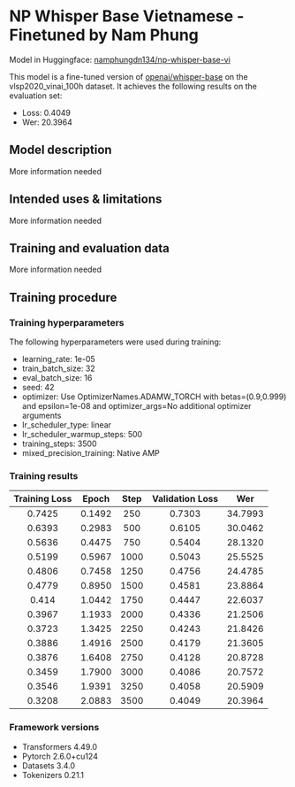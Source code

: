 # NP Whisper Base Vietnamese - Finetuned by Nam Phung

Model in Huggingface: [namphungdn134/np-whisper-base-vi](https://huggingface.co/namphungdn134/np-whisper-base-vi)

This model is a fine-tuned version of [openai/whisper-base](https://huggingface.co/openai/whisper-base) on the vlsp2020_vinai_100h dataset.
It achieves the following results on the evaluation set:
- Loss: 0.4049
- Wer: 20.3964

## Model description

More information needed

## Intended uses & limitations

More information needed

## Training and evaluation data

More information needed

## Training procedure

### Training hyperparameters

The following hyperparameters were used during training:
- learning_rate: 1e-05
- train_batch_size: 32
- eval_batch_size: 16
- seed: 42
- optimizer: Use OptimizerNames.ADAMW_TORCH with betas=(0.9,0.999) and epsilon=1e-08 and optimizer_args=No additional optimizer arguments
- lr_scheduler_type: linear
- lr_scheduler_warmup_steps: 500
- training_steps: 3500
- mixed_precision_training: Native AMP

### Training results

| Training Loss | Epoch  | Step | Validation Loss | Wer     |
|:-------------:|:------:|:----:|:---------------:|:-------:|
| 0.7425        | 0.1492 | 250  | 0.7303          | 34.7993 |
| 0.6393        | 0.2983 | 500  | 0.6105          | 30.0462 |
| 0.5636        | 0.4475 | 750  | 0.5404          | 28.1320 |
| 0.5199        | 0.5967 | 1000 | 0.5043          | 25.5525 |
| 0.4806        | 0.7458 | 1250 | 0.4756          | 24.4785 |
| 0.4779        | 0.8950 | 1500 | 0.4581          | 23.8864 |
| 0.414         | 1.0442 | 1750 | 0.4447          | 22.6037 |
| 0.3967        | 1.1933 | 2000 | 0.4336          | 21.2506 |
| 0.3723        | 1.3425 | 2250 | 0.4243          | 21.8426 |
| 0.3886        | 1.4916 | 2500 | 0.4179          | 21.3605 |
| 0.3876        | 1.6408 | 2750 | 0.4128          | 20.8728 |
| 0.3459        | 1.7900 | 3000 | 0.4086          | 20.7572 |
| 0.3546        | 1.9391 | 3250 | 0.4058          | 20.5909 |
| 0.3208        | 2.0883 | 3500 | 0.4049          | 20.3964 |


### Framework versions

- Transformers 4.49.0
- Pytorch 2.6.0+cu124
- Datasets 3.4.0
- Tokenizers 0.21.1
